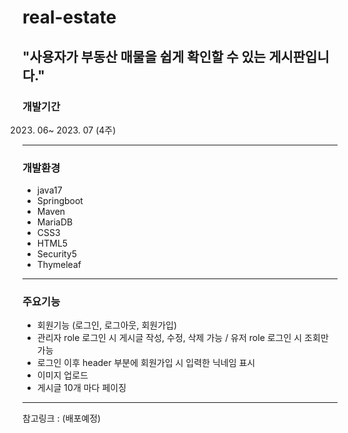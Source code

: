 # real-estate

**"사용자가 부동산 매물을 쉽게 확인할 수 있는 게시판입니다."**
-----
### 개발기간

2023. 06~ 2023. 07 (4주)
-----
### 개발환경
- java17
- Springboot
- Maven
- MariaDB
- CSS3
- HTML5
- Security5
- Thymeleaf
---
### 주요기능
- 회원기능 (로그인, 로그아웃, 회원가입)
- 관리자 role 로그인 시 게시글 작성, 수정, 삭제 가능 / 유저 role 로그인 시 조회만 가능
- 로그인 이후 header 부분에 회원가입 시 입력한 닉네임 표시
- 이미지 업로드
- 게시글 10개 마다 페이징
-----
참고링크 : (배포예정)
